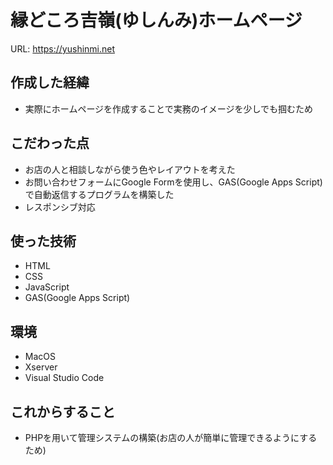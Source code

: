 # 縁どころ吉嶺(ゆしんみ)ホームページ
URL: https://yushinmi.net

## 作成した経緯
- 実際にホームページを作成することで実務のイメージを少しでも掴むため

## こだわった点
- お店の人と相談しながら使う色やレイアウトを考えた
- お問い合わせフォームにGoogle Formを使用し、GAS(Google Apps Script)で自動返信するプログラムを構築した
- レスポンシブ対応

## 使った技術
- HTML
- CSS
- JavaScript
- GAS(Google Apps Script)

## 環境
- MacOS
- Xserver
- Visual Studio Code

## これからすること
- PHPを用いて管理システムの構築(お店の人が簡単に管理できるようにするため)
